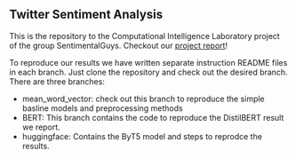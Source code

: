 

## Twitter Sentiment Analysis

This is the repository to the Computational Intelligence Laboratory project of the group SentimentalGuys.
Checkout our [project report](SentimentalGuys_Project_Report.pdf)!

To reproduce our results we have written separate instruction README files in each branch.
Just clone the repository and check out the desired branch.
There are three branches:
  - mean_word_vector: check out this branch to reproduce the simple basline models and preprocessing methods
  - BERT: This branch contains the code to reproduce the DistilBERT result we report.
  - huggingface: Contains the ByT5 model and steps to reprodce the results.
